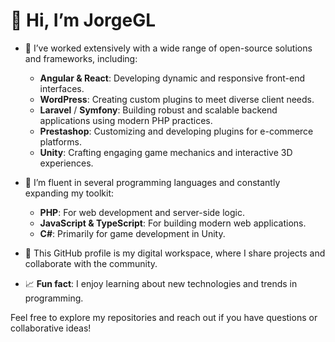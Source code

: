 # 👋 Hi, I’m JorgeGL

- 👀 I’ve worked extensively with a wide range of open-source solutions and frameworks, including:
  - **Angular & React**: Developing dynamic and responsive front-end interfaces.
  - **WordPress**: Creating custom plugins to meet diverse client needs.
  - **Laravel** / **Symfony**: Building robust and scalable backend applications using modern PHP practices.
  - **Prestashop**: Customizing and developing plugins for e-commerce platforms.
  - **Unity**: Crafting engaging game mechanics and interactive 3D experiences.

- 🌱 I’m fluent in several programming languages and constantly expanding my toolkit:
  - **PHP**: For web development and server-side logic.
  - **JavaScript & TypeScript**: For building modern web applications.
  - **C#**: Primarily for game development in Unity.

- 💞️ This GitHub profile is my digital workspace, where I share projects and collaborate with the community.

- 📈 **Fun fact**: I enjoy learning about new technologies and trends in programming.

Feel free to explore my repositories and reach out if you have questions or collaborative ideas!

